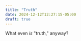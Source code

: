 ```yaml
---
title: "Truth"
date: 2024-12-12T12:27:15-05:00
draft: true
---
```


What even *is* "truth," anyway?

